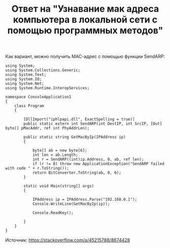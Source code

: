 ﻿---
title: "Ответ на \"Узнавание мак адреса компьютера в локальной сети с помощью программных методов\""
se.owner.user_id: 240512
se.owner.display_name: "MSDN.WhiteKnight"
se.owner.link: "https://ru.stackoverflow.com/users/240512/msdn-whiteknight"
se.answer_id: 887571
se.question_id: 886594
se.post_type: answer
se.is_accepted: True
---
<p>Как вариант, можно получить MAC-адрес с помощью функции SendARP:</p>

<pre><code>using System;
using System.Collections.Generic;
using System.Text;
using System.IO;
using System.Net;
using System.Runtime.InteropServices;

namespace ConsoleApplication1
{
    class Program
    {        

        [DllImport("iphlpapi.dll", ExactSpelling = true)]
        public static extern int SendARP(int DestIP, int SrcIP, [Out] byte[] pMacAddr, ref int PhyAddrLen);

        public static string GetMacByIp(IPAddress ip)
        {

            byte[] ab = new byte[6];
            int len = ab.Length;
            int r = SendARP((int)ip.Address, 0, ab, ref len);
            if (r != 0) throw new ApplicationException("SendARP failed with code " + r.ToString());
            return BitConverter.ToString(ab, 0, 6);
        }

        static void Main(string[] args)
        {

            IPAddress ip = IPAddress.Parse("192.168.0.1");
            Console.WriteLine(GetMacByIp(ip));

            Console.ReadKey();

        }
    }
}
</code></pre>

<p>Источник: <a href="https://stackoverflow.com/a/45215788/8674428">https://stackoverflow.com/a/45215788/8674428</a></p>
